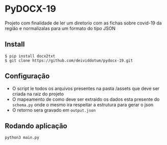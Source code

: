# PyDOCX-19

Projeto com finalidade de ler um diretorio com as fichas sobre covid-19 da região e normalizalas para um formato do tipo JSON



## Install

```
$ pip install docx2txt
$ git clone https://github.com/deividdotum/pydocx-19.git
```
## Configuração

- O script le todos os arquivos presentes na pasta /assets que deve ser criada na raiz do projeto
- O mapeamento de como deve ser extraido os dados esta presente do `schema.py` onde o mesmo ira respeitar a estrutura para gerar o json
- O retorno sera gravado em `output.json`

## Rodando aplicação

```
python3 main.py
```
